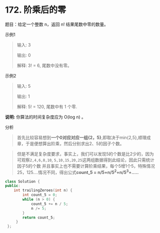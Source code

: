 # 172. 阶乘后的零
题目：给定一个整数 n，返回 n! 结果尾数中零的数量。

示例1 
> 输入: 3
>
>输出: 0
>
>解释: 3! = 6, 尾数中没有零。

示例2
> 输入: 5
> 
>输出: 1
>
>解释: 5! = 120, 尾数中有 1 个零.

**说明:** 你算法的时间复杂度应为 O(log n) 。

分析
> 首先比较容易想到**一个0对应对应一组{2，5}**,即取决于min{2,5},顺理成章，于是便想算出阶乘，然后分别求出2、5的因子个数。


> 但是不满足复杂度要求，事实上，我们可以发现5的个数是比2少的，因为可观察`2,4,6,8,10`, `5,10,15,20,25`这两组数据得到此结论，因此只需统计因子5的个数
> 并且事实上也不需要计算阶乘结果，每个5增1个5，特殊情况25，125....情况不同，得出公式**count_5 = n/5+n/5$^2$+n/5$^3$+.....**

~~~c++
class Solution {
public:
    int trailingZeroes(int n) {
        int count_5 = 0;
        while (n > 0) {
            count_5 += n / 5;
            n /= 5;
        }
        return count_5;
     }
 };
~~~

 